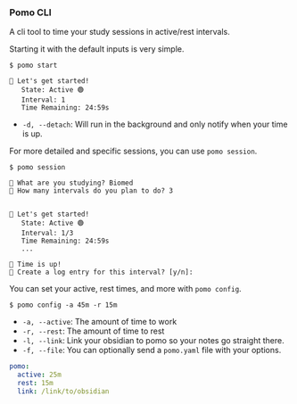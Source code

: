 ### Pomo CLI

A cli tool to time your study sessions in active/rest intervals.

Starting it with the default inputs is very simple.

```
$ pomo start

🍎 Let's get started!
   State: Active 🟢
   Interval: 1 
   Time Remaining: 24:59s
```

- `-d, --detach`: Will run in the background and only notify when your time is up.

For more detailed and specific sessions, you can use `pomo session`.

```
$ pomo session 

🍎 What are you studying? Biomed
🍎 How many intervals do you plan to do? 3 


🍎 Let's get started!
   State: Active 🟢
   Interval: 1/3
   Time Remaining: 24:59s
   ...

🍎 Time is up!
🍎 Create a log entry for this interval? [y/n]: 
```

You can set your active, rest times, and more with `pomo config`.

```
$ pomo config -a 45m -r 15m
```

- `-a, --active`: The amount of time to work
- `-r, --rest`: The amount of time to rest
- `-l, --link`: Link your obsidian to pomo so your notes go straight there.
- `-f, --file`: You can optionally send a `pomo.yaml` file with your options.

```yaml
pomo:
  active: 25m
  rest: 15m
  link: /link/to/obsidian
```


